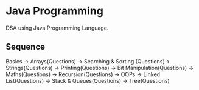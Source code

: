 # Java Programming

DSA using Java Programming Language.

## Sequence

Basics -> Arrays(Questions) -> Searching & Sorting (Questions)-> Strings(Questions) -> Printing(Questions) -> Bit Manipulation(Questions) -> Maths(Questions) -> Recursion(Questions) -> OOPs -> Linked List(Questions) -> Stack & Queues(Questions) -> Tree(Questions)
